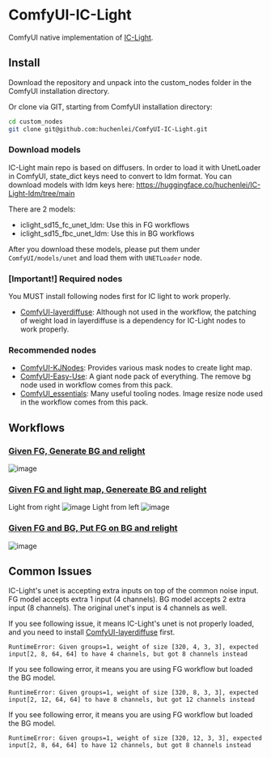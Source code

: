 # ComfyUI-IC-Light
ComfyUI native implementation of [IC-Light](https://github.com/lllyasviel/IC-Light).

## Install
Download the repository and unpack into the custom_nodes folder in the ComfyUI installation directory.

Or clone via GIT, starting from ComfyUI installation directory:
```bash
cd custom_nodes
git clone git@github.com:huchenlei/ComfyUI-IC-Light.git
```

### Download models
IC-Light main repo is based on diffusers. In order to load it with UnetLoader in ComfyUI, state_dict keys need to convert to ldm format. You can download models with ldm keys here: https://huggingface.co/huchenlei/IC-Light-ldm/tree/main

There are 2 models:
- iclight_sd15_fc_unet_ldm: Use this in FG workflows
- iclight_sd15_fbc_unet_ldm: Use this in BG workflows

After you download these models, please put them under `ComfyUI/models/unet` and load them with `UNETLoader` node.

### [Important!] Required nodes
You MUST install following nodes first for IC light to work properly.
- [ComfyUI-layerdiffuse](https://github.com/huchenlei/ComfyUI-layerdiffuse): Although not used in the workflow, the patching of weight load in layerdiffuse is a dependency for IC-Light nodes to work properly.
  
### Recommended nodes
- [ComfyUI-KJNodes](https://github.com/kijai/ComfyUI-KJNodes): Provides various mask nodes to create light map.
- [ComfyUI-Easy-Use](https://github.com/yolain/ComfyUI-Easy-Use): A giant node pack of everything. The remove bg node used in workflow comes from this pack.
- [ComfyUI_essentials](https://github.com/cubiq/ComfyUI_essentials): Many useful tooling nodes. Image resize node used in the workflow comes from this pack.

## Workflows
### [Given FG, Generate BG and relight](https://github.com/huchenlei/ComfyUI-IC-Light/blob/main/examples/fg.json)
![image](https://github.com/huchenlei/ComfyUI-IC-Light/assets/20929282/cde6da71-c944-4982-9e2d-eab57c85c3cf)

### [Given FG and light map, Genereate BG and relight](https://github.com/huchenlei/ComfyUI-IC-Light/blob/main/examples/fg_lightmap.json)
Light from right
![image](https://github.com/huchenlei/ComfyUI-IC-Light/assets/20929282/6b290e52-59cc-4d0a-8d48-17750cba5cc6)
Light from left
![image](https://github.com/huchenlei/ComfyUI-IC-Light/assets/20929282/6962c9b6-dc12-4876-8cd1-75428f6549f1)

### [Given FG and BG, Put FG on BG and relight](https://github.com/huchenlei/ComfyUI-IC-Light/blob/main/examples/fg_bg_combine.json)
![image](https://github.com/huchenlei/ComfyUI-IC-Light/assets/20929282/30c5c210-2636-4f8f-9719-738fa0e377ca)

## Common Issues
IC-Light's unet is accepting extra inputs on top of the common noise input. FG model accepts extra 1 input (4 channels). BG model accepts 2 extra input (8 channels).
The original unet's input is 4 channels as well. 

If you see following issue, it means IC-Light's unet is not properly loaded, and you need to install [ComfyUI-layerdiffuse](https://github.com/huchenlei/ComfyUI-layerdiffuse) first.
```
RuntimeError: Given groups=1, weight of size [320, 4, 3, 3], expected input[2, 8, 64, 64] to have 4 channels, but got 8 channels instead
```

If you see following error, it means you are using FG workflow but loaded the BG model.
```
RuntimeError: Given groups=1, weight of size [320, 8, 3, 3], expected input[2, 12, 64, 64] to have 8 channels, but got 12 channels instead
```

If you see following error, it means you are using FG workflow but loaded the BG model.
```
RuntimeError: Given groups=1, weight of size [320, 12, 3, 3], expected input[2, 8, 64, 64] to have 12 channels, but got 8 channels instead
```

